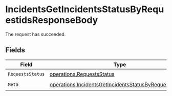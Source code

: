 # IncidentsGetIncidentsStatusByRequestidsResponseBody

The request has succeeded.


## Fields

| Field                                                                                                                            | Type                                                                                                                             | Required                                                                                                                         | Description                                                                                                                      |
| -------------------------------------------------------------------------------------------------------------------------------- | -------------------------------------------------------------------------------------------------------------------------------- | -------------------------------------------------------------------------------------------------------------------------------- | -------------------------------------------------------------------------------------------------------------------------------- |
| `RequestsStatus`                                                                                                                 | [operations.RequestsStatus](../../models/operations/requestsstatus.md)                                                           | :heavy_check_mark:                                                                                                               | N/A                                                                                                                              |
| `Meta`                                                                                                                           | [operations.IncidentsGetIncidentsStatusByRequestidsMeta](../../models/operations/incidentsgetincidentsstatusbyrequestidsmeta.md) | :heavy_check_mark:                                                                                                               | N/A                                                                                                                              |
